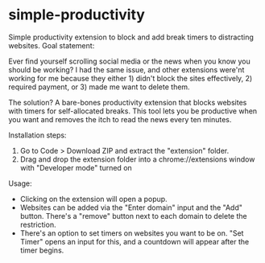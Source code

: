 # simple-productivity
Simple productivity extension to block and add break timers to distracting websites.
Goal statement:

Ever find yourself scrolling social media or the news when you know you should be working? 
I had the same issue, and other extensions were'nt working for me because they either 1) didn't block the sites effectively, 2) required payment, or 3) made me want to delete them.

The solution? A bare-bones productivity extension that blocks websites with timers for self-allocated breaks. 
This tool lets you be productive when you want and removes the itch to read the news every ten minutes.

Installation steps:

1) Go to Code > Download ZIP and extract the "extension" folder.
2) Drag and drop the extension folder into a chrome://extensions window with "Developer mode" turned on

Usage:
- Clicking on the extension will open a popup.
- Websites can be added via the "Enter domain" input and the "Add" button. There's a "remove" button next to each domain to delete the restriction.
- There's an option to set timers on websites you want to be on. "Set Timer" opens an input for this, and a countdown will appear after the timer begins.

  
